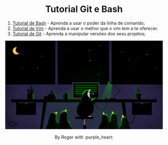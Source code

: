 <h1 align="center">Tutorial Git e Bash</h1>

1. [Tutorial de Bash](bash/README.md) - Aprenda a usar o poder da linha de comando;
2. [Tutorial de Vim](vim/README.md) - Aprenda a usar o melhor que o vim tem a te oferecer.
3. [Tutorial de Git](git/README.md) - Aprenda a manipular versões dos sesu projetos;

<p align="center">
  <img src=".github/linux_terminal.png"/>
</p>

<p align="center">
  By Roger with :purple_heart:
</p>

